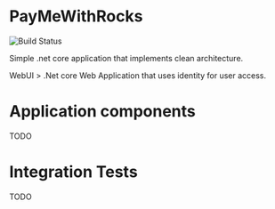 # PayMeWithRocks
![Build Status](https://github.com/benleonard101/PayMeWithRocks/workflows/Build/badge.svg)

Simple .net core application that implements clean architecture.

WebUI > .Net core Web Application that uses identity for user access.

# Application components
TODO

# Integration Tests
TODO
